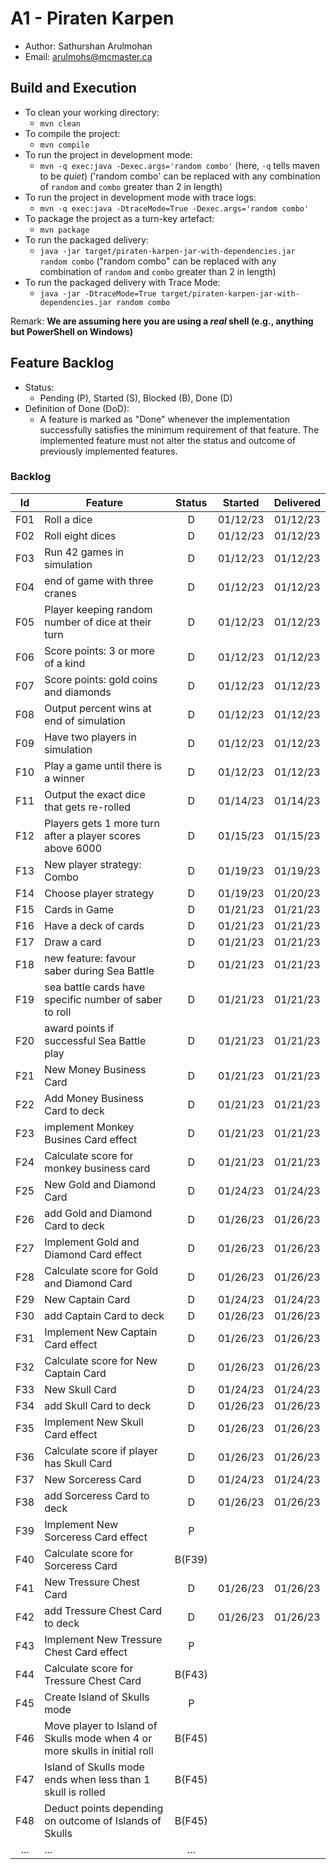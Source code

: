 # A1 - Piraten Karpen

  * Author: Sathurshan Arulmohan
  * Email: arulmohs@mcmaster.ca

## Build and Execution

  * To clean your working directory:
    * `mvn clean`
  * To compile the project:
    * `mvn compile`
  * To run the project in development mode:
    * `mvn -q exec:java -Dexec.args='random combo'` (here, `-q` tells maven to be _quiet_) ('random combo' can be replaced with any combination of `random` and `combo` greater than 2 in length)
  * To run the project in development mode with trace logs:
    * `mvn -q exec:java -DtraceMode=True -Dexec.args='random combo'` 
  * To package the project as a turn-key artefact:
    * `mvn package`
  * To run the packaged delivery:
    * `java -jar target/piraten-karpen-jar-with-dependencies.jar random combo` ("random combo" can be replaced with any combination of `random` and `combo` greater than 2 in length)
  * To run the packaged delivery with Trace Mode:
    * `java -jar -DtraceMode=True target/piraten-karpen-jar-with-dependencies.jar random combo` 

Remark: **We are assuming here you are using a _real_ shell (e.g., anything but PowerShell on Windows)**

## Feature Backlog

 * Status: 
   * Pending (P), Started (S), Blocked (B), Done (D)
 * Definition of Done (DoD):
   * A feature is marked as "Done" whenever the implementation successfully satisfies the minimum requirement of that feature. The implemented feature must not alter the status and outcome of previously implemented features. 

### Backlog 

| Id  | Feature  | Status  |  Started  | Delivered |
|:-:  |---       | :-:     | :-:       | :-:       |
| F01 | Roll a dice |  D | 01/12/23 | 01/12/23 |
| F02 | Roll eight dices  |  D | 01/12/23  | 01/12/23 |
| F03 | Run 42 games in simulation  |  D  |  01/12/23 | 01/12/23 |
| F04 | end of game with three cranes | D | 01/12/23 | 01/12/23 |
| F05 | Player keeping random number of dice at their turn | D | 01/12/23 | 01/12/23 | 
| F06 | Score points: 3 or more of a kind | D | 01/12/23 | 01/12/23 |
| F07 | Score points: gold coins and diamonds | D | 01/12/23 | 01/12/23 | 
| F08 | Output percent wins at end of simulation | D | 01/12/23 | 01/12/23 |
| F09 | Have two players in simulation | D | 01/12/23 | 01/12/23 |
| F10 | Play a game until there is a winner | D | 01/12/23 | 01/12/23 |
| F11 | Output the exact dice that gets re-rolled | D | 01/14/23 | 01/14/23 |
| F12 | Players gets 1 more turn after a player scores above 6000 | D | 01/15/23 | 01/15/23 |
| F13 | New player strategy: Combo | D | 01/19/23 | 01/19/23 |
| F14 | Choose player strategy | D | 01/19/23 | 01/20/23 |
| F15 | Cards in Game | D | 01/21/23 | 01/21/23 |
| F16 | Have a deck of cards | D | 01/21/23 | 01/21/23 |
| F17 | Draw a card | D | 01/21/23 | 01/21/23 |
| F18 | new feature: favour saber during Sea Battle | D | 01/21/23 | 01/21/23 |
| F19 | sea battle cards have specific number of saber to roll | D | 01/21/23 | 01/21/23 |
| F20 | award points if successful Sea Battle play | D | 01/21/23 | 01/21/23 |
| F21 | New Money Business Card | D | 01/21/23 | 01/21/23 |
| F22 | Add Money Business Card to deck | D | 01/21/23 | 01/21/23 |
| F23 | implement Monkey Busines Card effect | D | 01/21/23 | 01/21/23 |
| F24 | Calculate score for monkey business card | D | 01/21/23 | 01/21/23 |
| F25 | New Gold and Diamond Card | D | 01/24/23 | 01/24/23 |
| F26 | add Gold and Diamond Card to deck | D | 01/26/23 | 01/26/23 |
| F27 | Implement Gold and Diamond Card effect | D | 01/26/23 | 01/26/23 |
| F28 | Calculate score for Gold and Diamond Card | D | 01/26/23 | 01/26/23 |
| F29 | New Captain Card | D | 01/24/23 | 01/24/23 |
| F30 | add Captain Card to deck| D | 01/26/23 | 01/26/23 |
| F31 | Implement New Captain Card effect | D | 01/26/23 | 01/26/23 |
| F32 | Calculate score for New Captain Card | D | 01/26/23 | 01/26/23 |
| F33 | New Skull Card | D | 01/24/23 | 01/24/23 |
| F34 | add Skull Card to deck| D | 01/26/23 | 01/26/23 |
| F35 | Implement New Skull Card effect | D | 01/26/23 | 01/26/23 |
| F36 | Calculate score if player has Skull Card | D | 01/26/23 | 01/26/23 |
| F37 | New Sorceress Card | D | 01/24/23 | 01/24/23 |
| F38 | add Sorceress Card to deck | D | 01/26/23 | 01/26/23 |
| F39 | Implement New Sorceress Card effect | P |  |  |
| F40 | Calculate score for Sorceress Card | B(F39) |  |  |
| F41 | New Tressure Chest Card | D | 01/26/23 | 01/26/23 |
| F42 | add Tressure Chest Card to deck | D | 01/26/23 | 01/26/23 |
| F43 | Implement New Tressure Chest Card effect | P |  |  |
| F44 | Calculate score for Tressure Chest Card | B(F43) |  |  |
| F45 | Create Island of Skulls mode | P |  |  |
| F46 | Move player to Island of Skulls mode when 4 or more skulls in initial roll | B(F45) |  |  |
| F47 | Island of Skulls mode ends when less than 1 skull is rolled | B(F45) |  |  |
| F48 | Deduct points depending on outcome of Islands of Skulls | B(F45) |  |  |
| ... | ... | ... |

